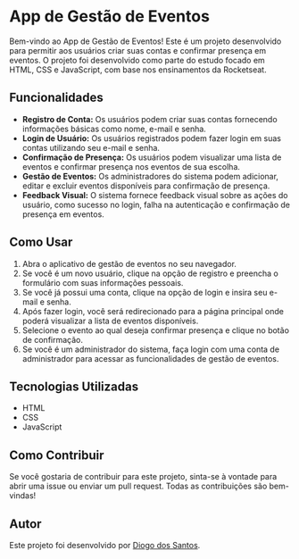 # App de Gestão de Eventos

Bem-vindo ao App de Gestão de Eventos! Este é um projeto desenvolvido para permitir aos usuários criar suas contas e confirmar presença em eventos. O projeto foi desenvolvido como parte do estudo focado em HTML, CSS e JavaScript, com base nos ensinamentos da Rocketseat.

## Funcionalidades

- **Registro de Conta:** Os usuários podem criar suas contas fornecendo informações básicas como nome, e-mail e senha.
- **Login de Usuário:** Os usuários registrados podem fazer login em suas contas utilizando seu e-mail e senha.
- **Confirmação de Presença:** Os usuários podem visualizar uma lista de eventos e confirmar presença nos eventos de sua escolha.
- **Gestão de Eventos:** Os administradores do sistema podem adicionar, editar e excluir eventos disponíveis para confirmação de presença.
- **Feedback Visual:** O sistema fornece feedback visual sobre as ações do usuário, como sucesso no login, falha na autenticação e confirmação de presença em eventos.

## Como Usar

1. Abra o aplicativo de gestão de eventos no seu navegador.
2. Se você é um novo usuário, clique na opção de registro e preencha o formulário com suas informações pessoais.
3. Se você já possui uma conta, clique na opção de login e insira seu e-mail e senha.
4. Após fazer login, você será redirecionado para a página principal onde poderá visualizar a lista de eventos disponíveis.
5. Selecione o evento ao qual deseja confirmar presença e clique no botão de confirmação.
6. Se você é um administrador do sistema, faça login com uma conta de administrador para acessar as funcionalidades de gestão de eventos.

## Tecnologias Utilizadas

- HTML
- CSS
- JavaScript

## Como Contribuir

Se você gostaria de contribuir para este projeto, sinta-se à vontade para abrir uma issue ou enviar um pull request. Todas as contribuições são bem-vindas!

## Autor

Este projeto foi desenvolvido por [Diogo dos Santos](https://github.com/diogosilvadossantos).
